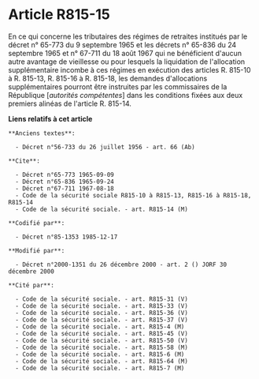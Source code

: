 # Article R815-15

En ce qui concerne les tributaires des régimes de retraites institués par le décret n° 65-773 du 9 septembre 1965 et les
décrets n° 65-836 du 24 septembre 1965 et n° 67-711 du 18 août 1967 qui ne bénéficient d'aucun autre avantage de vieillesse
ou pour lesquels la liquidation de l'allocation supplémentaire incombe à ces régimes en exécution des articles R. 815-10 à R.
815-13, R. 815-16 à R. 815-18, les demandes d'allocations supplémentaires pourront être instruites par les commissaires de la
République [*autorités compétentes*] dans les conditions fixées aux deux premiers alinéas de l'article R. 815-14.

**Liens relatifs à cet article**

	**Anciens textes**:

	  - Décret n°56-733 du 26 juillet 1956 - art. 66 (Ab)

	**Cite**:

	  - Décret n°65-773 1965-09-09
	  - Décret n°65-836 1965-09-24
	  - Décret n°67-711 1967-08-18
	  - Code de la sécurité sociale R815-10 à R815-13, R815-16 à R815-18, R815-14
	  - Code de la sécurité sociale. - art. R815-14 (M)

	**Codifié par**:

	  - Décret n°85-1353 1985-12-17

	**Modifié par**:

	  - Décret n°2000-1351 du 26 décembre 2000 - art. 2 () JORF 30 décembre 2000

	**Cité par**:

	  - Code de la sécurité sociale. - art. R815-31 (V)
	  - Code de la sécurité sociale. - art. R815-33 (V)
	  - Code de la sécurité sociale. - art. R815-36 (V)
	  - Code de la sécurité sociale. - art. R815-37 (V)
	  - Code de la sécurité sociale. - art. R815-4 (M)
	  - Code de la sécurité sociale. - art. R815-45 (V)
	  - Code de la sécurité sociale. - art. R815-50 (V)
	  - Code de la sécurité sociale. - art. R815-58 (M)
	  - Code de la sécurité sociale. - art. R815-6 (M)
	  - Code de la sécurité sociale. - art. R815-64 (M)
	  - Code de la sécurité sociale. - art. R815-7 (M)
